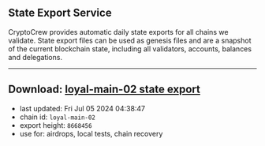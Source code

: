 ## State Export Service
CryptoCrew provides automatic daily state exports for all chains we validate. State export files can be used as genesis files and are a snapshot of the current blockchain state, including all validators, accounts, balances and delegations.

---
**Download: [loyal-main-02 state export](https://dl-eu2.ccvalidators.com/SERVICE/loyal/loyal-main-02_export_8668456.json)**
---

- last updated: Fri Jul 05 2024 04:38:47
- chain id: `loyal-main-02`
- export height: `8668456`
- use for: airdrops, local tests, chain recovery

